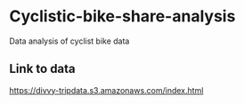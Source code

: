 # Cyclistic-bike-share-analysis
Data analysis of cyclist bike data

## Link to data

https://divvy-tripdata.s3.amazonaws.com/index.html